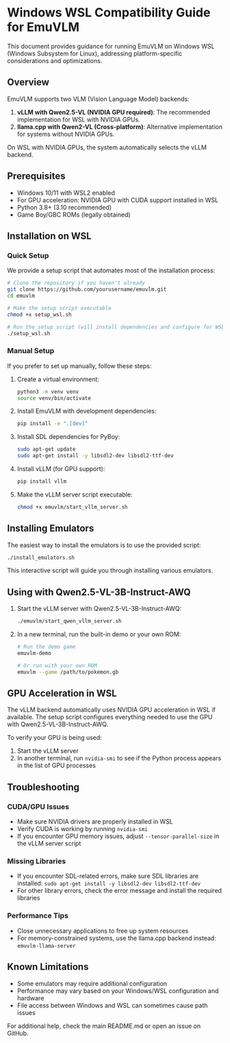 # Windows WSL Compatibility Guide for EmuVLM

This document provides guidance for running EmuVLM on Windows WSL (Windows Subsystem for Linux), addressing platform-specific considerations and optimizations.

## Overview

EmuVLM supports two VLM (Vision Language Model) backends:

1. **vLLM with Qwen2.5-VL (NVIDIA GPU required)**: The recommended implementation for WSL with NVIDIA GPUs.
2. **llama.cpp with Qwen2-VL (Cross-platform)**: Alternative implementation for systems without NVIDIA GPUs.

On WSL with NVIDIA GPUs, the system automatically selects the vLLM backend.

## Prerequisites

- Windows 10/11 with WSL2 enabled
- For GPU acceleration: NVIDIA GPU with CUDA support installed in WSL
- Python 3.8+ (3.10 recommended)
- Game Boy/GBC ROMs (legally obtained)

## Installation on WSL

### Quick Setup

We provide a setup script that automates most of the installation process:

```bash
# Clone the repository if you haven't already
git clone https://github.com/yourusername/emuvlm.git
cd emuvlm

# Make the setup script executable
chmod +x setup_wsl.sh

# Run the setup script (will install dependencies and configure for WSL)
./setup_wsl.sh
```

### Manual Setup

If you prefer to set up manually, follow these steps:

1. Create a virtual environment:
   ```bash
   python3 -m venv venv
   source venv/bin/activate
   ```

2. Install EmuVLM with development dependencies:
   ```bash
   pip install -e ".[dev]"
   ```

3. Install SDL dependencies for PyBoy:
   ```bash
   sudo apt-get update
   sudo apt-get install -y libsdl2-dev libsdl2-ttf-dev
   ```

4. Install vLLM (for GPU support):
   ```bash
   pip install vllm
   ```

5. Make the vLLM server script executable:
   ```bash
   chmod +x emuvlm/start_vllm_server.sh
   ```

## Installing Emulators

The easiest way to install the emulators is to use the provided script:
```bash
./install_emulators.sh
```

This interactive script will guide you through installing various emulators.

## Using with Qwen2.5-VL-3B-Instruct-AWQ

1. Start the vLLM server with Qwen2.5-VL-3B-Instruct-AWQ:
   ```bash
   ./emuvlm/start_qwen_vllm_server.sh
   ```

2. In a new terminal, run the built-in demo or your own ROM:
   ```bash
   # Run the demo game
   emuvlm-demo
   
   # Or run with your own ROM
   emuvlm --game /path/to/pokemon.gb
   ```

## GPU Acceleration in WSL

The vLLM backend automatically uses NVIDIA GPU acceleration in WSL if available. The setup script configures everything needed to use the GPU with Qwen2.5-VL-3B-Instruct-AWQ.

To verify your GPU is being used:
1. Start the vLLM server
2. In another terminal, run `nvidia-smi` to see if the Python process appears in the list of GPU processes

## Troubleshooting

### CUDA/GPU Issues
- Make sure NVIDIA drivers are properly installed in WSL
- Verify CUDA is working by running `nvidia-smi`
- If you encounter GPU memory issues, adjust `--tensor-parallel-size` in the vLLM server script

### Missing Libraries
- If you encounter SDL-related errors, make sure SDL libraries are installed: `sudo apt-get install -y libsdl2-dev libsdl2-ttf-dev`
- For other library errors, check the error message and install the required libraries

### Performance Tips
- Close unnecessary applications to free up system resources
- For memory-constrained systems, use the llama.cpp backend instead: `emuvlm-llama-server`

## Known Limitations

- Some emulators may require additional configuration
- Performance may vary based on your Windows/WSL configuration and hardware
- File access between Windows and WSL can sometimes cause path issues

For additional help, check the main README.md or open an issue on GitHub.